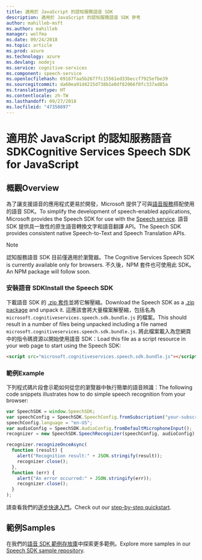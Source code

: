 ```yaml
---
title: 適用於 JavaScript 的認知服務語音 SDK
description: 適用於 JavaScript 的認知服務語音 SDK 參考
author: mahilleb-msft
ms.author: mahilleb
manager: wolfma
ms.date: 09/24/2018
ms.topic: article
ms.prod: azure
ms.technology: azure
ms.devlang: nodejs
ms.service: cognitive-services
ms.component: speech-service
ms.openlocfilehash: 69167faa5b2677fc15561ed33beccf7925efbe39
ms.sourcegitcommit: da60ea91d4215d738b1e0df82066f0fc337ad85a
ms.translationtype: HT
ms.contentlocale: zh-TW
ms.lasthandoff: 09/27/2018
ms.locfileid: "47358697"
---
```

# <a name="cognitive-services-speech-sdk-for-javascript"></a><span data-ttu-id="c7854-103">適用於 JavaScript 的認知服務語音 SDK</span><span class="sxs-lookup"><span data-stu-id="c7854-103">Cognitive Services Speech SDK for JavaScript</span></span>

## <a name="overview"></a><span data-ttu-id="c7854-104">概觀</span><span class="sxs-lookup"><span data-stu-id="c7854-104">Overview</span></span>

<span data-ttu-id="c7854-105">為了讓支援語音的應用程式更易於開發，Microsoft 提供了可與[語音服務](https://aka.ms/csspeech)搭配使用的語音 SDK。</span><span class="sxs-lookup"><span data-stu-id="c7854-105">To simplify the development of speech-enabled applications, Microsoft provides the Speech SDK for use with the [Speech service](https://aka.ms/csspeech).</span></span>
<span data-ttu-id="c7854-106">語音 SDK 提供具一致性的原生語音轉換文字和語音翻譯 API。</span><span class="sxs-lookup"><span data-stu-id="c7854-106">The Speech SDK provides consistent native Speech-to-Text and Speech Translation APIs.</span></span>

> [!NOTE]
> <span data-ttu-id="c7854-107">認知服務語音 SDK 目前僅適用於瀏覽器。</span><span class="sxs-lookup"><span data-stu-id="c7854-107">The Cognitive Services Speech SDK is currently available only for browsers.</span></span>
> <span data-ttu-id="c7854-108">不久後，NPM 套件也可使用此 SDK。</span><span class="sxs-lookup"><span data-stu-id="c7854-108">An NPM package will follow soon.</span></span>

### <a name="install-the-speech-sdk"></a><span data-ttu-id="c7854-109">安裝語音 SDK</span><span class="sxs-lookup"><span data-stu-id="c7854-109">Install the Speech SDK</span></span>

<span data-ttu-id="c7854-110">下載語音 SDK 的 [.zip 套件](https://aka.ms/csspeech/jsbrowserpackage)並將它解壓縮。</span><span class="sxs-lookup"><span data-stu-id="c7854-110">Download the Speech SDK as a [.zip package](https://aka.ms/csspeech/jsbrowserpackage) and unpack it.</span></span>
<span data-ttu-id="c7854-111">這應該會將大量檔案解壓縮，包括名為 `microsoft.cognitiveservices.speech.sdk.bundle.js` 的檔案。</span><span class="sxs-lookup"><span data-stu-id="c7854-111">This should result in a number of files being unpacked including a file named `microsoft.cognitiveservices.speech.sdk.bundle.js`.</span></span>
<span data-ttu-id="c7854-112">將此檔案載入為您網頁中的指令碼資源以開始使用語音 SDK：</span><span class="sxs-lookup"><span data-stu-id="c7854-112">Load this file as a script resource in your web page to start using the Speech SDK:</span></span>

```html
<script src="microsoft.cognitiveservices.speech.sdk.bundle.js"></script>
```

### <a name="example"></a><span data-ttu-id="c7854-113">範例</span><span class="sxs-lookup"><span data-stu-id="c7854-113">Example</span></span> 

<span data-ttu-id="c7854-114">下列程式碼片段會示範如何從您的瀏覽器中執行簡單的語音辨識：</span><span class="sxs-lookup"><span data-stu-id="c7854-114">The following code snippets illustrates how to do simple speech recognition from your browser:</span></span>

```javascript 
var SpeechSDK = window.SpeechSDK;
var speechConfig = SpeechSDK.SpeechConfig.fromSubscription("your-subscription-key", "your-service-region");
speechConfig.language = "en-US";
var audioConfig = SpeechSDK.AudioConfig.fromDefaultMicrophoneInput();
recognizer = new SpeechSDK.SpeechRecognizer(speechConfig, audioConfig);

recognizer.recognizeOnceAsync(
  function (result) {
    alert("Recognition result:" + JSON.stringify(result));
    recognizer.close();
  },
  function (err) {
    alert("An error occurred:" + JSON.stringify(err));
    recognizer.close();
  }
);
``` 

<span data-ttu-id="c7854-115">請查看我們的[逐步快速入門](/azure/cognitive-services/speech-service/quickstart-js-browser)。</span><span class="sxs-lookup"><span data-stu-id="c7854-115">Check out our [step-by-step quickstart](/azure/cognitive-services/speech-service/quickstart-js-browser).</span></span>

## <a name="samples"></a><span data-ttu-id="c7854-116">範例</span><span class="sxs-lookup"><span data-stu-id="c7854-116">Samples</span></span>

<span data-ttu-id="c7854-117">在我們的[語音 SDK 範例存放庫](https://aka.ms/csspeech/samples)中探索更多範例。</span><span class="sxs-lookup"><span data-stu-id="c7854-117">Explore more samples in our [Speech SDK sample repository](https://aka.ms/csspeech/samples).</span></span>
